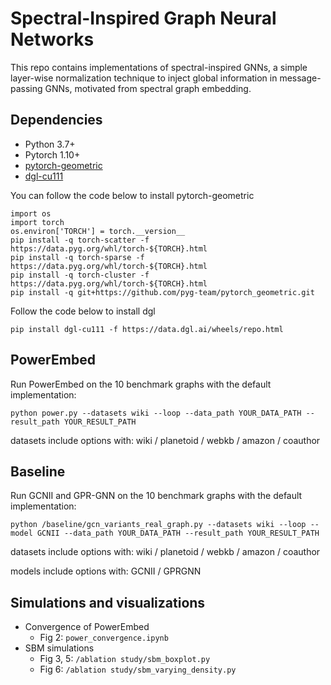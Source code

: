# Spectral-Inspired Graph Neural Networks

This repo contains implementations of spectral-inspired GNNs, a simple layer-wise normalization technique to inject global information in message-passing GNNs, motivated from spectral graph embedding.

## Dependencies
- Python 3.7+
- Pytorch 1.10+
- [pytorch-geometric](https://pytorch-geometric.readthedocs.io/en/latest/notes/installation.html)
- [dgl-cu111](https://docs.dgl.ai/en/latest/install/index.html)


You can follow the code below to install pytorch-geometric
```
import os
import torch
os.environ['TORCH'] = torch.__version__
pip install -q torch-scatter -f https://data.pyg.org/whl/torch-${TORCH}.html
pip install -q torch-sparse -f https://data.pyg.org/whl/torch-${TORCH}.html
pip install -q torch-cluster -f https://data.pyg.org/whl/torch-${TORCH}.html
pip install -q git+https://github.com/pyg-team/pytorch_geometric.git
```

Follow the code below to install dgl
```
pip install dgl-cu111 -f https://data.dgl.ai/wheels/repo.html
```

## PowerEmbed
Run PowerEmbed on the 10 benchmark graphs with the default implementation:
```
python power.py --datasets wiki --loop --data_path YOUR_DATA_PATH --result_path YOUR_RESULT_PATH
```
datasets include options with: wiki / planetoid / webkb / amazon / coauthor

## Baseline
Run GCNII and GPR-GNN on the 10 benchmark graphs with the default implementation:
```
python /baseline/gcn_variants_real_graph.py --datasets wiki --loop --model GCNII --data_path YOUR_DATA_PATH --result_path YOUR_RESULT_PATH
```
datasets include options with: wiki / planetoid / webkb / amazon / coauthor

models include options with: GCNII / GPRGNN

## Simulations and visualizations
- Convergence of PowerEmbed
  - Fig 2: ```power_convergence.ipynb```
- SBM simulations
  - Fig 3, 5: ```/ablation study/sbm_boxplot.py```
  - Fig 6: ```/ablation study/sbm_varying_density.py```
    
